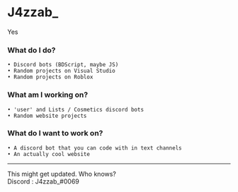 <h1>J4zzab_</h1>
Yes

<h3>What do I do?</h3>

	• Discord bots (BDScript, maybe JS)
	• Random projects on Visual Studio
	• Random projects on Roblox
	
<h3>What am I working on?</h3>

	• 'user' and Lists / Cosmetics discord bots
	• Random website projects
	
<h3>What do I want to work on?</h3>
	
	• A discord bot that you can code with in text channels
	• An actually cool website
	
<hr/>

This might get updated. Who knows?<br>
Discord : J4zzab_#0069
